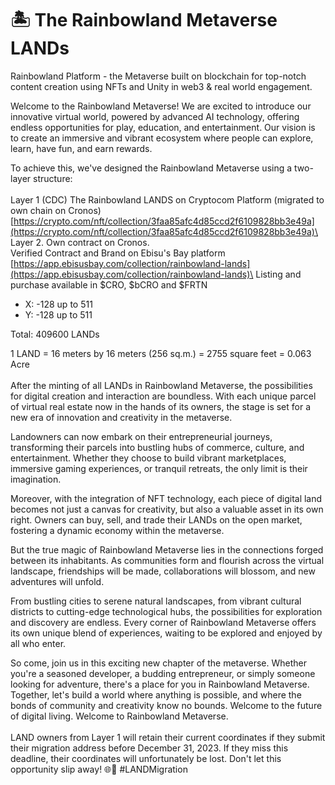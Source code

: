 # 🏝️ The Rainbowland Metaverse LANDs

Rainbowland Platform - the Metaverse built on blockchain for top-notch content creation using NFTs and Unity in web3 & real world engagement.

Welcome to the Rainbowland Metaverse! We are excited to introduce our innovative virtual world, powered by advanced AI technology, offering endless opportunities for play, education, and entertainment. Our vision is to create an immersive and vibrant ecosystem where people can explore, learn, have fun, and earn rewards.

To achieve this, we've designed the Rainbowland Metaverse using a two-layer structure:\
\
Layer 1 (CDC) The Rainbowland LANDS on Cryptocom Platform (migrated to own chain on Cronos)\
[https://crypto.com/nft/collection/3faa85afc4d85ccd2f6109828bb3e49a](https://crypto.com/nft/collection/3faa85afc4d85ccd2f6109828bb3e49a)\
\
Layer 2. Own contract on Cronos.\
Verified Contract and Brand on Ebisu's Bay platform\
[https://app.ebisusbay.com/collection/rainbowland-lands](https://app.ebisusbay.com/collection/rainbowland-lands)\
Listing and purchase available in $CRO, $bCRO and $FRTN

* X: -128 up to 511
* Y: -128 up to 511

Total: 409600 LANDs

1 LAND = 16 meters by 16 meters (256 sq.m.) = 2755 square feet = 0.063 Acre\
\
After the minting of all LANDs in Rainbowland Metaverse, the possibilities for digital creation and interaction are boundless. With each unique parcel of virtual real estate now in the hands of its owners, the stage is set for a new era of innovation and creativity in the metaverse.&#x20;

Landowners can now embark on their entrepreneurial journeys, transforming their parcels into bustling hubs of commerce, culture, and entertainment. Whether they choose to build vibrant marketplaces, immersive gaming experiences, or tranquil retreats, the only limit is their imagination.&#x20;

Moreover, with the integration of NFT technology, each piece of digital land becomes not just a canvas for creativity, but also a valuable asset in its own right. Owners can buy, sell, and trade their LANDs on the open market, fostering a dynamic economy within the metaverse.&#x20;

But the true magic of Rainbowland Metaverse lies in the connections forged between its inhabitants. As communities form and flourish across the virtual landscape, friendships will be made, collaborations will blossom, and new adventures will unfold.&#x20;

From bustling cities to serene natural landscapes, from vibrant cultural districts to cutting-edge technological hubs, the possibilities for exploration and discovery are endless. Every corner of Rainbowland Metaverse offers its own unique blend of experiences, waiting to be explored and enjoyed by all who enter.&#x20;

So come, join us in this exciting new chapter of the metaverse. Whether you're a seasoned developer, a budding entrepreneur, or simply someone looking for adventure, there's a place for you in Rainbowland Metaverse. Together, let's build a world where anything is possible, and where the bonds of community and creativity know no bounds. Welcome to the future of digital living. Welcome to Rainbowland Metaverse.\
\
LAND owners from Layer 1 will retain their current coordinates if they submit their migration address before December 31, 2023. If they miss this deadline, their coordinates will unfortunately be lost. Don't let this opportunity slip away! 🌐📆 #LANDMigration

